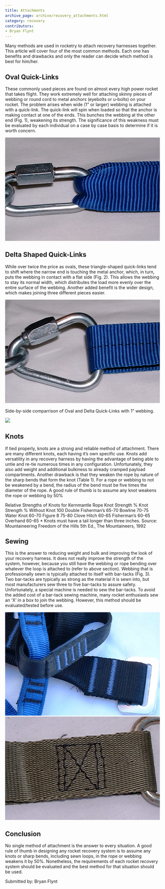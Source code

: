 ```yaml
---
title: Attachments
archive_page: archive/recovery_attachments.html
category: recovery
contributors:
- Bryan Flynt
---
```

Many methods are used in rocketry to attach recovery harnesses together. This article will cover four of the most common methods. Each one has benefits and drawbacks and only the reader can decide which method is best for him/her.

## Oval Quick-Links

These commonly used pieces are found on almost every high power rocket that takes flight. They work extremely well for attaching skinny pieces of webbing or round cord to metal anchors (eyebolts or u-bolts) on your rocket. The problem arises when wide (1” or larger) webbing is attached with a quick-link. The quick-link will spin when loaded so that the anchor is making contact at one of the ends. This bunches the webbing at the other end (Fig. 1), weakening its strength. The significance of this weakness must be evaluated by each individual on a case by case basis to determine if it is worth concern.

![](/images/attachments_fig1.jpg)

## Delta Shaped Quick-Links

While over twice the price as ovals, these triangle-shaped quick-links tend to shift where the narrow end is touching the metal anchor, which, in turn, puts the webbing in contact with a flat side (Fig. 2). This allows the webbing to stay its normal width, which distributes the load more evenly over the entire surface of the webbing. Another added benefit is the wider design, which makes joining three different pieces easier.

![](/images/attachments_fig2.jpg)

Side-by-side comparrison of Oval and Delta Quick-Links with 1” webbing.

![](/images/attachments_fig5.jpg)

## Knots

If tied properly, knots are a strong and reliable method of attachment. There are many different knots, each having it’s own specific use. Knots add versatility in any recovery harness by having the advantage of being able to untie and re-tie numerous times in any configuration. Unfortunately, they also add weight and additional bulkiness to already cramped payload compartments. Another drawback is that they weaken the rope by nature of the sharp bends that form the knot (Table 1). For a rope or webbing to not be weakened by a bend, the radius of the bend must be five times the diameter of the rope. A good rule of thumb is to assume any knot weakens the rope or webbing by 50%

Relative Strengths of Knots for Kernmantle Rope Knot Strength % Knot Strength % Without Knot 100 Double Fisherman’s 65-70 Bowline 70-75 Water Knot 60-70 Figure 8 75-80 Clove Hitch 60-65 Fisherman’s 60-65 Overhand 60-65 \* Knots must have a tail longer than three inches. Source: Mountaineering Freedom of the Hills 5th Ed., The Mountaineers, 1992

## Sewing

This is the answer to reducing weight and bulk and improving the look of your recovery harness. It does not really improve the strength of the system, however, because you still have the webbing or rope bending over whatever the loop is attached to (refer to above section). Webbing that is professionally sewn is typically attached to itself with bar-tacks (Fig. 3). Two bar-tacks are typically as strong as the material it is sewn into, but most manufacturers sew three to five bar-tacks to assure safety. Unfortunately, a special machine is needed to sew the bar-tacks. To avoid the added cost of a bar-tack sewing machine, many rocket enthusiasts sew an ‘X’ in a box to join the webbing. However, this method should be evaluated/tested before use.

![](/images/attachments_fig3.jpg)
![](/images/attachments_fig4.jpg)

## Conclusion

No single method of attachment is the answer to every situation. A good rule of thumb in designing any rocket recovery system is to assume any knots or sharp bends, including sewn loops, in the rope or webbing weakens it by 50%. Nonetheless, the requirements of each rocket recovery system should be evaluated and the best method for that situation should be used.

Submitted by: Bryan Flynt

